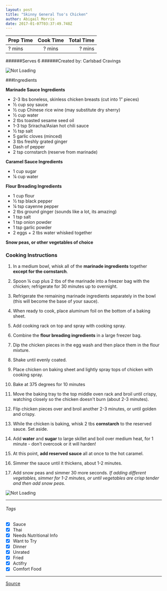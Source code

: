```yaml
---
layout: post
title: "Skinny General Tso's Chicken"
author: Abigail Morris
date: 2017-01-07T03:37:49.748Z
---
```


| Prep Time  | Cook Time    | Total Time  |
| ---------- |:------------:| -----------:|
| ? mins    | ? mins      | ? mins     |


######Serves 6
######Created by: Carlsbad Cravings

![Not Loading](http://i.imgur.com/LWv2REql.png)

###Ingredients

**Marinade Sauce Ingredients**
* 2-3 lbs boneless, skinless chicken breasts (cut into 1” pieces)
* ½ cup soy sauce
* ½ cup Chinese rice wine (may substitute dry sherry)
* ½ cup water
* 2 tbs toasted sesame seed oil
* 1-3 tsp Sriracha/Asian hot chili sauce
* ½ tsp salt
* 5 garlic cloves (minced)
* 3 tbs freshly grated ginger
* Dash of pepper
* 2 tsp cornstarch (reserve from marinade)

**Caramel Sauce Ingredients**
* 1 cup sugar
* ¼ cup water

**Flour Breading Ingredients**
* 1 cup flour
* ½ tsp black pepper
* ¼ tsp cayenne pepper
* 2 tbs ground ginger (sounds like a lot, its amazing)
* 1 tsp salt
* 1 tsp onion powder
* 1 tsp garlic powder
* 2 eggs + 2 tbs water whisked together

**Snow peas, or other vegetables of choice**


### Cooking Instructions

1. In a medium bowl, whisk all of the **marinade ingredients** together **except for the cornstarch**.
2. Spoon ¼ cup plus 2 tbs of the marinade into a freezer bag with the chicken; refrigerate for 30 minutes up to overnight.
3. Refrigerate the remaining marinade ingredients separately in the bowl (this will become the base of your sauce).
4. When ready to cook, place aluminum foil on the bottom of a baking sheet. 
5. Add cooking rack on top and spray with cooking spray. 
6. Combine the **flour breading ingredients** in a large freezer bag. 
7. Dip the chicken pieces in the egg wash and then place them in the flour mixture.
8. Shake until evenly coated.
9. Place chicken on baking sheet and lightly spray tops of chicken with cooking spray.
10. Bake at 375 degrees for 10 minutes
11. Move the baking tray to the top middle oven rack and broil until crispy, watching closely so the chicken doesn't burn (about 2-3 minutes).
12. Flip chicken pieces over and broil another 2-3 minutes, or until golden and crispy.

13. While the chicken is baking, whisk 2 tbs **cornstarch** to the reserved sauce. Set aside.
14. Add **water** and **sugar** to large skillet and boil over medium heat, for 1 minute - don't overcook or it will harden!
15. At this point, **add reserved sauce** all at once to the hot caramel.
16. Simmer the sauce until it thickens, about 1-2 minutes. 
17. Add snow peas and simmer 30 more seconds. *If adding different vegetables, simmer for 1-2 minutes, or until vegetables are crisp tender and then add snow peas.*

![Not Loading](http://i.imgur.com/64xKhoKl.png)

---

###### Tags
- [x] Sauce
- [x] Thai
- [x] Needs Nutritional Info
- [x] Want to Try
- [x] Dinner
- [x] Unrated
- [x] Fried
- [x] Actifry
- [x] Comfort Food

---

[Source](http://www.carlsbadcravings.com/skinny-general-tsos-chicken-aka-my-favorite-chinese-chicken-ever/)

